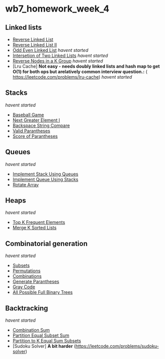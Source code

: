 # wb7_homework_week_4
## Linked lists
* [Reverse Linked List](https://leetcode.com/problems/reverse-linked-list) 
* [Reverse Linked List II](https://leetcode.com/problems/reverse-linked-list-ii) 
* [Odd Even Linked List](https://leetcode.com/problems/odd-even-linked-list) *havent started*
* [Intersetion of Two Linked Lists](https://leetcode.com/problems/intersection-of-two-linked-lists) *havent started*
* [Reverse Nodes in a K Group](https://leetcode.com/problems/reverse-nodes-in-k-group) *havent started*
* [Lru Cache] **Not easy - needs doubly linked lists and hash map to get O(1) for both ops but arelatively common interview question.:**  (​https://leetcode.com/problems/lru-cache) *havent started*

## Stacks
*havent started*
* [Baseball Game](https://leetcode.com/problems/baseball-game)
* [Next Greater Element I](https://leetcode.com/problems/next-greater-element-i)
* [Backspace String Compare](https://leetcode.com/problems/backspace-string-compare)
* [Valid Parantheses](https://leetcode.com/problems/valid-parentheses)
* [Score of Parantheses](https://leetcode.com/problems/score-of-parentheses)

## Queues
*havent started*
* [Implement Stack Using Queues](https://leetcode.com/problems/implement-stack-using-queues/)
* [Implement Queue Using Stacks](https://leetcode.com/problems/implement-queue-using-stacks/)
* [Rotate Array](https://leetcode.com/problems/rotate-array)

## Heaps
*havent started*
* [Top K Frequent Elements](https://leetcode.com/problems/top-k-frequent-elements)
* [Merge K Sorted Lists](https://leetcode.com/problems/merge-k-sorted-lists)

## Combinatorial generation
*havent started*
* [Subsets](https://leetcode.com/problems/subsets)
* [Permutations](https://leetcode.com/problems/permutations)
* [Combinations](https://leetcode.com/problems/combinations)
* [Generate Parantheses](https://leetcode.com/problems/generate-parentheses)
* [Gray Code](https://leetcode.com/problems/gray-code)
* [All Possible Full Binary Trees](https://leetcode.com/problems/all-possible-full-binary-trees)

## Backtracking
*havent started*
* [Combination Sum](https://leetcode.com/problems/combination-sum)
* [Partition Equal Subset Sum](https://leetcode.com/problems/partition-equal-subset-sum)
* [Partition to K Equal Sum Subsets](https://leetcode.com/problems/partition-to-k-equal-sum-subsets)
* [Sudoku Solver] **A bit harder** ​(https://leetcode.com/problems/sudoku-solver)
